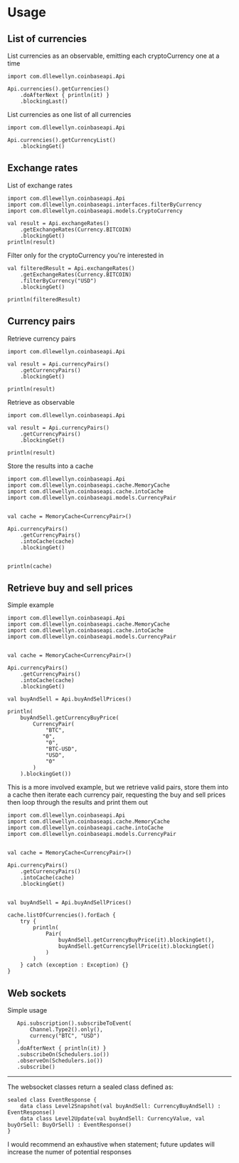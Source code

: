 # Usage



## List of currencies

List currencies as an observable, emitting each
cryptoCurrency one at a time

```
import com.dllewellyn.coinbaseapi.Api

Api.currencies().getCurrencies()
    .doAfterNext { println(it) }
    .blockingLast()
```

List currencies as one list of all currencies

```
import com.dllewellyn.coinbaseapi.Api

Api.currencies().getCurrencyList()
    .blockingGet()
```

## Exchange rates

List of exchange rates 
```
import com.dllewellyn.coinbaseapi.Api
import com.dllewellyn.coinbaseapi.interfaces.filterByCurrency
import com.dllewellyn.coinbaseapi.models.CryptoCurrency

val result = Api.exchangeRates()
    .getExchangeRates(Currency.BITCOIN)
    .blockingGet()
println(result)

```

Filter only for the cryptoCurrency you're interested in 

```
val filteredResult = Api.exchangeRates()
    .getExchangeRates(Currency.BITCOIN)
    .filterByCurrency("USD")
    .blockingGet()

println(filteredResult)
```

## Currency pairs

Retrieve currency pairs

```
import com.dllewellyn.coinbaseapi.Api

val result = Api.currencyPairs()
    .getCurrencyPairs()
    .blockingGet()

println(result)
```

Retrieve as observable

```
import com.dllewellyn.coinbaseapi.Api

val result = Api.currencyPairs()
    .getCurrencyPairs()
    .blockingGet()

println(result)
```

Store the results into a cache

```
import com.dllewellyn.coinbaseapi.Api
import com.dllewellyn.coinbaseapi.cache.MemoryCache
import com.dllewellyn.coinbaseapi.cache.intoCache
import com.dllewellyn.coinbaseapi.models.CurrencyPair


val cache = MemoryCache<CurrencyPair>()

Api.currencyPairs()
    .getCurrencyPairs()
    .intoCache(cache)
    .blockingGet()


println(cache)
```

## Retrieve buy and sell prices
Simple example  
```
import com.dllewellyn.coinbaseapi.Api
import com.dllewellyn.coinbaseapi.cache.MemoryCache
import com.dllewellyn.coinbaseapi.cache.intoCache
import com.dllewellyn.coinbaseapi.models.CurrencyPair


val cache = MemoryCache<CurrencyPair>()

Api.currencyPairs()
    .getCurrencyPairs()
    .intoCache(cache)
    .blockingGet()

val buyAndSell = Api.buyAndSellPrices()

println(
    buyAndSell.getCurrencyBuyPrice(
        CurrencyPair(
            "BTC",
           "0",
            "0",
            "BTC-USD",
            "USD",
            "0"
        )
    ).blockingGet())
```
This is a more involved example, but we retrieve valid pairs, store them into a cache
then iterate each currency pair, requesting the buy and sell prices
then loop through the results and print them out

```
import com.dllewellyn.coinbaseapi.Api
import com.dllewellyn.coinbaseapi.cache.MemoryCache
import com.dllewellyn.coinbaseapi.cache.intoCache
import com.dllewellyn.coinbaseapi.models.CurrencyPair


val cache = MemoryCache<CurrencyPair>()

Api.currencyPairs()
    .getCurrencyPairs()
    .intoCache(cache)
    .blockingGet()


val buyAndSell = Api.buyAndSellPrices()

cache.listOfCurrencies().forEach {
    try {
        println(
            Pair(
                buyAndSell.getCurrencyBuyPrice(it).blockingGet(),
                buyAndSell.getCurrencySellPrice(it).blockingGet()
            )
        )
    } catch (exception : Exception) {}
}
```

## Web sockets

Simple usage

```
   Api.subscription().subscribeToEvent(
       Channel.Type2().only(),
       currency("BTC", "USD")
   )
   .doAfterNext { println(it) }
   .subscribeOn(Schedulers.io())
   .observeOn(Schedulers.io())
   .subscribe()
```

***
The websocket classes return a sealed class defined as:

```
sealed class EventResponse {
    data class Level2Snapshot(val buyAndSell: CurrencyBuyAndSell) : EventResponse()
    data class Level2Update(val buyAndSell: CurrencyValue, val buyOrSell: BuyOrSell) : EventResponse()
}
```

I would recommend an exhaustive when statement; future updates will increase the numer of potential responses